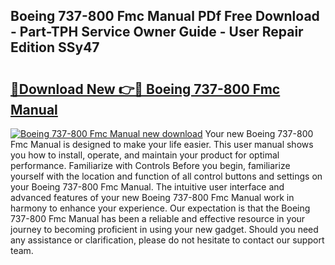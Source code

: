 ## Boeing 737-800 Fmc Manual PDf Free Download - Part-TPH Service Owner Guide - User Repair Edition SSy47

# <h2><a href="http://cf15906.oget.top/?id=Boeing+737-800+Fmc+Manual">🔗Download New 👉🔴 Boeing 737-800 Fmc Manual</a></h2>

[![Boeing 737-800 Fmc Manual new download](https://i.imgur.com/5g1atiW.png)](http://cf15906.oget.top/?id=Boeing+737-800+Fmc+Manual)
Your new Boeing 737-800 Fmc Manual is designed to make your life easier. This user manual shows you how to install, operate, and maintain your product for optimal performance. Familiarize with Controls Before you begin, familiarize yourself with the location and function of all control buttons and settings on your Boeing 737-800 Fmc Manual. The intuitive user interface and advanced features of your new Boeing 737-800 Fmc Manual work in harmony to enhance your experience. Our expectation is that the Boeing 737-800 Fmc Manual has been a reliable and effective resource in your journey to becoming proficient in using your new gadget. Should you need any assistance or clarification, please do not hesitate to contact our support team.
